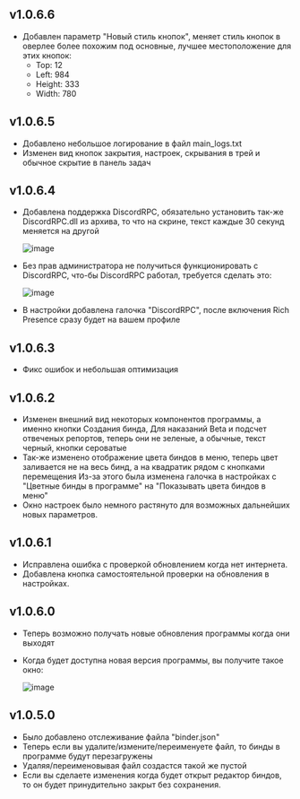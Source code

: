 ## v1.0.6.6
- Добавлен параметр "Новый стиль кнопок", меняет стиль кнопок в оверлее более похожим под основные, лучшее местоположение для этих кнопок:
  - Top: 12
  - Left: 984
  - Height: 333
  - Width: 780

## v1.0.6.5
- Добавлено небольшое логирование в файл main_logs.txt
- Изменен вид кнопок закрытия, настроек, скрывания в трей и обычное скрытие в панель задач

## v1.0.6.4
- Добавлена поддержка DiscordRPC, обязательно установить так-же DiscordRPC.dll из архива, то что на скрине, текст каждые 30 секунд меняется на другой

  ![image](https://github.com/user-attachments/assets/b396e235-c5a2-4c5d-8c52-8ce54bd579f3)
- Без прав администратора не получиться функционировать с DiscordRPC, что-бы DiscordRPC работал, требуется сделать это:

  ![image](https://github.com/user-attachments/assets/4d472923-2cce-4e6b-bcfa-8d559674bb92)
- В настройки добавлена галочка "DiscordRPC", после включения Rich Presence сразу будет на вашем профиле

## v1.0.6.3
- Фикс ошибок и небольшая оптимизация

## v1.0.6.2
- Изменен внешний вид некоторых компонентов программы, а именно кнопки Создания бинда, Для наказаний Beta и подсчет отвеченых репортов, теперь они не зеленые, а обычные, текст черный, кнопки сероватые
- Так-же изменено отображение цвета биндов в меню, теперь цвет заливается не на весь бинд, а на квадратик рядом с кнопками перемещения
  Из-за этого была изменена галочка в настройках с "Цветные бинды в программе" на "Показывать цвета биндов в меню"
- Окно настроек было немного растянуто для возможных дальнейших новых параметров.

## v1.0.6.1
- Исправлена ошибка с проверкой обновлением когда нет интернета.
- Добавлена кнопка самостоятельной проверки на обновления в настройках.

## v1.0.6.0
- Теперь возможно получать новые обновления программы когда они выходят
- Когда будет доступна новая версия программы, вы получите такое окно:
  
  ![image](https://github.com/FichiDi/Admin-binder-for-GTA-5-RP/assets/90341601/596b63df-a144-4a55-ad05-4ffca3da6e66)

## v1.0.5.0
- Было добавлено отслеживание файла "binder.json"
- Теперь если вы удалите/измените/переименуете файл, то бинды в программе будут перезагружены
- Удаляя/переименовывая файл создастся такой же пустой
- Если вы сделаете изменения когда будет открыт редактор биндов, то он будет принудительно закрыт без сохранения.
